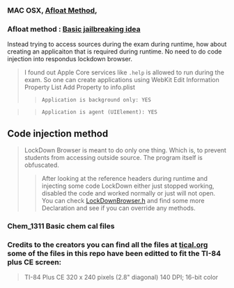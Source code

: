### MAC OSX, [Afloat Method](https://github.com/millenomi/afloat), 

### Afloat method : [Basic jailbreaking idea](https://github.com/Flipboard/FLEX)

Instead trying to  access sources during the exam during runtime, how about creating an applicaiton that is required during 
runtime. No need to do code injection into respondus lockdown browser. 
> I found out Apple Core services like `.help` is allowed to run during the exam.
> So one can create applications using WebKit 
> Edit Information Property List
> Add Property to info.plist 
>> `Application is background only: YES`

>> `Application is agent (UIElement): YES`


## Code injection method 

> LockDown Browser is meant to do only one thing. 
> Which is, to prevent students from accessing outside source. The program itself is obfuscated. 
>> After looking at the reference headers during runtime and injecting some code
>> LockDown  either just stopped working, disabled the code and worked normally or just will not open. 
>> You can check [LockDownBrowser.h](https://github.com/cdsetadmin/Chem_1311/blob/master/LockDownBrowser.h) and find some more Declaration and see if you can override any methods.





### Chem_1311 Basic chem cal files 

### Credits to the creators you can find all the files at [tical.org](https://www.ticalc.org/) some of the files in this repo have been editted to fit the TI-84 plus CE screen:

> TI-84 Plus CE
> 320 x 240 pixels (2.8" diagonal)
> 140 DPI; 16-bit color 

